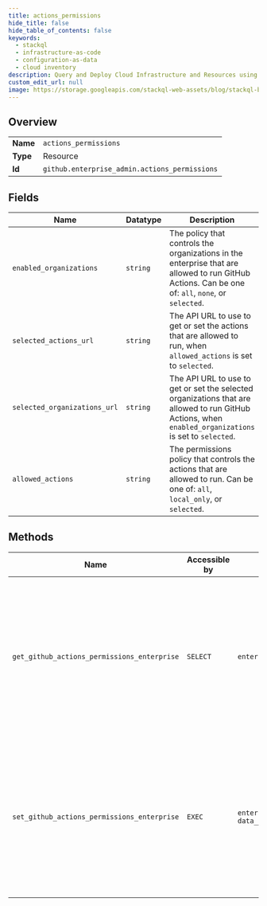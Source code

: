 ```yaml
---
title: actions_permissions
hide_title: false
hide_table_of_contents: false
keywords:
  - stackql
  - infrastructure-as-code
  - configuration-as-data
  - cloud inventory
description: Query and Deploy Cloud Infrastructure and Resources using SQL
custom_edit_url: null
image: https://storage.googleapis.com/stackql-web-assets/blog/stackql-blog-post-featured-image.png
---
```

  
    

## Overview
<table><tbody>
<tr><td><b>Name</b></td><td><code>actions_permissions</code></td></tr>
<tr><td><b>Type</b></td><td>Resource</td></tr>
<tr><td><b>Id</b></td><td><code>github.enterprise_admin.actions_permissions</code></td></tr>
</tbody></table>

## Fields
| Name | Datatype | Description |
| ---- | -------- | ----------- |
| `enabled_organizations` | `string` | The policy that controls the organizations in the enterprise that are allowed to run GitHub Actions. Can be one of: `all`, `none`, or `selected`. |
| `selected_actions_url` | `string` | The API URL to use to get or set the actions that are allowed to run, when `allowed_actions` is set to `selected`. |
| `selected_organizations_url` | `string` | The API URL to use to get or set the selected organizations that are allowed to run GitHub Actions, when `enabled_organizations` is set to `selected`. |
| `allowed_actions` | `string` | The permissions policy that controls the actions that are allowed to run. Can be one of: `all`, `local_only`, or `selected`. |
## Methods
| Name | Accessible by | Required Params | Description |
| ---- | ------------- | --------------- | ----------- |
| `get_github_actions_permissions_enterprise` | `SELECT` | `enterprise` | Gets the GitHub Actions permissions policy for organizations and allowed actions in an enterprise.<br /><br />You must authenticate using an access token with the `admin:enterprise` scope to use this endpoint. |
| `set_github_actions_permissions_enterprise` | `EXEC` | `enterprise, data__enabled_organizations` | Sets the GitHub Actions permissions policy for organizations and allowed actions in an enterprise.<br /><br />You must authenticate using an access token with the `admin:enterprise` scope to use this endpoint. |

